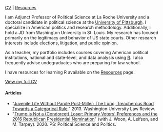 <nav id="navigation">
  <a href="./vita.pdf">CV</a>
  <span>|</span>
  <a href="./resources.html">Resources</a>
</nav>

I am Adjunct Professor of Political Science at La Roche University and a doctoral candidate in political science at the <a href="https://polisci.pitt.edu">University of Pittsburgh</a>. I specialize in American politics and research methodology. Additionally, I hold a JD from Washington University in St. Louis. My research has focused primarily on the legitimacy and behavior of US state courts. Other research interests include elections, litigation, and public opinion. 

As a teacher, my portfolio includes courses covering American political institutions, national and state-level, and data analysis using <a href="https://cran.r-project.org">R</a>. I also frequently advise undegraduates who are preparing for law school.

I have resources for learning R available on the <a href="./resources.html">Resources</a> page.

<a href="./vita.pdf">View my full CV</a>

#### Articles

<ul>
<li> "<a href="https://openscholarship.wustl.edu/cgi/viewcontent.cgi?article=6045&context=law_lawreview">Juvenile Life Without Parole Post-Miller: The Long, Treacherous Road Towards a Categorical Rule</a>." 2013. Washington University Law Review.

<li> "<a href="https://doi.org/10.1017/S1049096520000359">Trump is Not a (Condorcet) Loser: Primary Voters' Preferences and the 2016 Republican Presidential Nomination</a>" (with J. Woon, A. Leifson, and M. Tarpey). 2020. PS: Political Science and Politics.
</ul>
